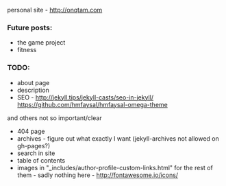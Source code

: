personal site - http://onqtam.com

### Future posts:

- the game project
- fitness

### TODO:

- about page
- description
- SEO - http://jekyll.tips/jekyll-casts/seo-in-jekyll/       https://github.com/hmfaysal/hmfaysal-omega-theme

and others not so important/clear

- 404 page
- archives - figure out what exactly I want (jekyll-archives not allowed on gh-pages?)
- search in site
- table of contents
- images in "_includes/author-profile-custom-links.html" for the rest of them - sadly nothing here - http://fontawesome.io/icons/
